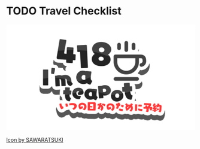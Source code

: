# TODO Travel Checklist
![418](../img/418.png)
<div class="footnote">
  <a href="https://github.com/SAWARATSUKI/KawaiiLogos/tree/main"
    >Icon by SAWARATSUKI</a
  >
</div>

